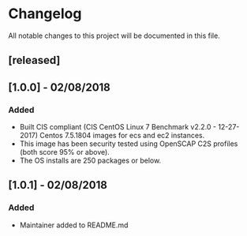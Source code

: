 # Changelog
All notable changes to this project will be documented in this file.

## [released]

## [1.0.0] - 02/08/2018
### Added
- Built CIS compliant (CIS CentOS Linux 7 Benchmark v2.2.0 - 12-27-2017) Centos 7.5.1804 images for ecs and ec2 instances.
- This image has been security tested using OpenSCAP C2S profiles (both score 95% or above).
- The OS installs are 250 packages or below.

## [1.0.1] - 02/08/2018
### Added
- Maintainer added to README.md
